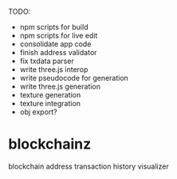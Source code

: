 TODO:
 - npm scripts for build
 - npm scripts for live edit
 - consolidate app code
 - finish address validator
 - fix txdata parser
 - write three.js interop
 - write pseudocode for generation
 - write three.js generation
 - texture generation
 - texture integration
 - obj export?
# blockchainz
blockchain address transaction history visualizer 
